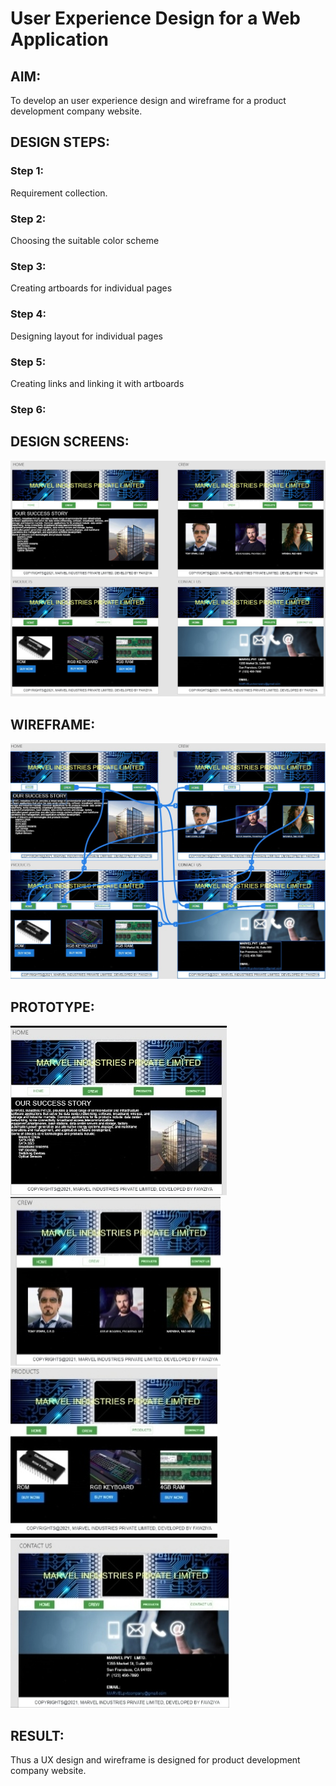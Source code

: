 # User Experience Design for a Web Application
## AIM:
To develop an user experience design and wireframe for a product development company website.

## DESIGN STEPS:
### Step 1: 
Requirement collection.
### Step 2:
Choosing the suitable color scheme
### Step 3:
Creating artboards for individual pages
### Step 4:
Designing layout for individual pages
### Step 5:
Creating links and linking it with artboards
### Step 6:

## DESIGN SCREENS:
![output](./static/img/design.jpg)


## WIREFRAME:
![output](./static/img/wireframe.jpg)



## PROTOTYPE:
![output](./static/img/home.jpg)
![output](./static/img/crew.jpg)
![output](./static/img/product.jpg)
![output](./static/img/contact.jpg)


## RESULT:
Thus a UX design and wireframe is designed for product development company website.